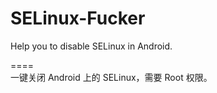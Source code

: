 # SELinux-Fucker
Help you to disable SELinux in Android.

====<br>
一键关闭 Android 上的 SELinux，需要 Root 权限。
